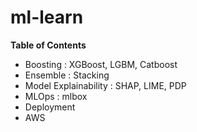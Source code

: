# ml-learn

**Table of Contents**

- Boosting : XGBoost, LGBM, Catboost
- Ensemble : Stacking
- Model Explainability : SHAP, LIME, PDP
- MLOps : mlbox
- Deployment
- AWS
